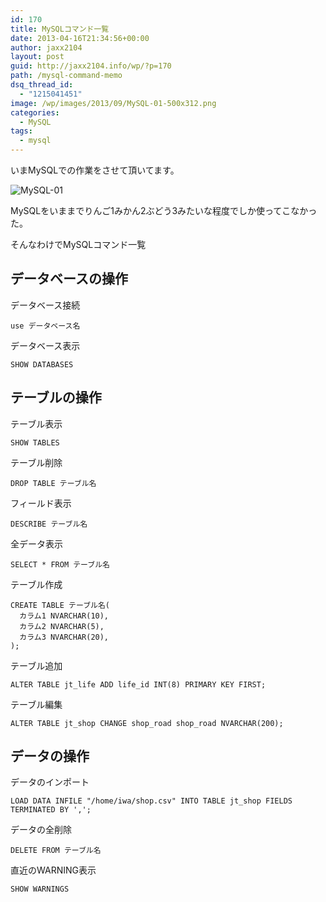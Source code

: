 ```yaml
---
id: 170
title: MySQLコマンド一覧
date: 2013-04-16T21:34:56+00:00
author: jaxx2104
layout: post
guid: http://jaxx2104.info/wp/?p=170
path: /mysql-command-memo
dsq_thread_id:
  - "1215041451"
image: /wp/images/2013/09/MySQL-01-500x312.png
categories:
  - MySQL
tags:
  - mysql
---
```

いまMySQLでの作業をさせて頂いてます。

<img src="/images/2013/04/MySQL-01-500x312.jpg" alt="MySQL-01" class="alignnone size-large wp-image-317" />

MySQLをいままでりんご1みかん2ぶどう3みたいな程度でしか使ってこなかった。
  
そんなわけでMySQLコマンド一覧



## データベースの操作

データベース接続

```
use データベース名
```

データベース表示

```
SHOW DATABASES
```

## テーブルの操作

テーブル表示

```
SHOW TABLES
```

テーブル削除

```
DROP TABLE テーブル名
```

フィールド表示

```
DESCRIBE テーブル名
```

全データ表示

```
SELECT * FROM テーブル名
```

テーブル作成

```
CREATE TABLE テーブル名(
  カラム1 NVARCHAR(10),
  カラム2 NVARCHAR(5),
  カラム3 NVARCHAR(20),
);
```

テーブル追加

```
ALTER TABLE jt_life ADD life_id INT(8) PRIMARY KEY FIRST;
```

テーブル編集

```
ALTER TABLE jt_shop CHANGE shop_road shop_road NVARCHAR(200);
```

## データの操作

データのインポート

```
LOAD DATA INFILE "/home/iwa/shop.csv" INTO TABLE jt_shop FIELDS TERMINATED BY ',';
```

データの全削除

```
DELETE FROM テーブル名
```

直近のWARNING表示

```
SHOW WARNINGS
```